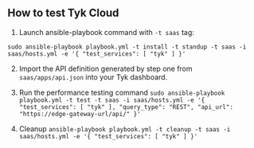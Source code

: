 ## How to test Tyk Cloud

1. Launch ansible-playbook command with `-t saas` tag:

`sudo ansible-playbook playbook.yml -t install -t standup -t saas -i saas/hosts.yml -e '{ "test_services": [ "tyk" ] }'`

2. Import the API definition generated by step one from `saas/apps/api.json` into your Tyk dashboard.

3. Run the performance testing command
`sudo ansible-playbook playbook.yml -t test -t saas -i saas/hosts.yml -e '{ "test_services": [ "tyk" ], "query_type": "REST", "api_url": "https://edge-gateway-url/api/" }'`

4. Cleanup
`ansible-playbook playbook.yml -t cleanup -t saas -i saas/hosts.yml -e '{ "test_services": [ "tyk" ] }'`
